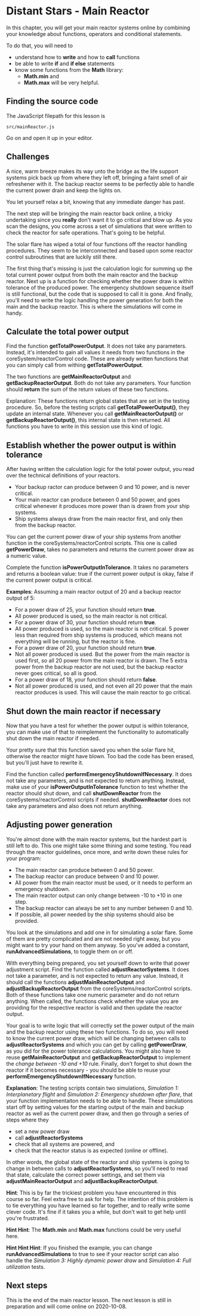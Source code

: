 # Distant Stars - Main Reactor
In this chapter, you will get your main reactor systems online by combining your knowledge about
functions, operators and conditional statements.

To do that, you will need to
* understand how to **write** and how to **call** functions
* be able to write **if** and **if else** statements
* know some functions from the **Math** library:
  * **Math.min** and
  * **Math.max** will be very helpful.

## Finding the source code
The JavaScript filepath for this lesson is 
```
src/mainReactor.js
```
Go on and open it up in your editor.

## Challenges
A nice, warm breeze makes its way unto the bridge as the life support systems pick back up from
where they left off, bringing a faint smell of air refreshener with it. The backup reactor seems to
be perfectly able to handle the current power drain and keep the lights on.

You let yourself relax a bit, knowing that any immediate danger has past.

The next step will be bringing the main reactor back online, a tricky undertaking since you 
**really** don't want it to go critical and blow up. As you scan the designs, you come across a set
of simulations that were written to check the reactor for safe operations. That's going to be 
helpful.

The solar flare has wiped a total of four functions off the reactor handling procedures. They seem
to be interconnected and based upon some reactor control subroutines that are luckily still there.

The first thing that's missing is just the calculation logic for summing up the total current power 
output from both the main reactor and the backup reactor. Next up is a function for checking whether
the power draw is within tolerance of the produced power. The emergency shutdown sequence itself is
still functional, but the code that is supposed to call it is gone. And finally, you'll need to 
write the logic handling the power generation for both the main and the backup reactor. This is 
where the simulations will come in handy.

## Calculate the total power output
Find the function **getTotalPowerOutput**. It does not take any parameters. Instead, it's intended
to gain all values it needs from two functions in the coreSystem/reactorControl code. These are
already written functions that you can simply call from withing **getTotalPowerOutput**.

The two functions are **getMainReactorOutput** and **getBackupReactorOutput**. Both do not take any
parameters. Your function should **return** the sum of the return values of these two functions.

Explanation: These functions return global states that are set in the testing procedure. So, before
the testing scripts call **getTotalPowerOutput\(\)**, they update an internal state. Whenever you
call **getMainReactorOutput\(\)** or **getBackupReactorOutput\(\)**, this internal state is then
returned. All functions you have to write in this session use this kind of logic.

## Establish whether the power output is within tolerance
After having written the calculation logic for the total power output, you read over the technical
definitions of your reactors.

* Your backup ractor can produce between 0 and 10 power, and is never critical.
* Your main reactor can produce between 0 and 50 power, and goes critical whenever it produces more
  power than is drawn from your ship systems.
* Ship systems always draw from the main reactor first, and only then from the backup reactor.

You can get the current power draw of your ship systems from another function in the
coreSystems/reactorControl scripts. This one is called **getPowerDraw**, takes no parameters and
returns the current power draw as a numeric value.

Complete the function **isPowerOutputInTolerance**. It takes no parameters and returns a boolean
value: true if the current power output is okay, false if the current power output is critical.

**Examples**: Assuming a main reactor output of 20 and a backup reactor output of 5:
* For a power draw of 25, your function should return **true**.
 * All power produced is used, so the main reactor is not critical.
* For a power draw of 30, your function should return **true**.
 * All power produced is used, so the main reactor is not critical. 5 power less than required
   from ship systems is produced, which means not everything will be running, but the reactor is
   fine.
* For a power draw of 20, your function should return **true**.
 * Not all power produced is used. But the power from the main reactor is used first, so all 20
   power from the main reactor is drawn. The 5 extra power from the backup reactor are not used,
   but the backup reactor never goes critical, so all is good.
* For a power draw of 18, your function should return **false**.
 * Not all power produced is used, and not even all 20 power that the main reactor produces is 
   used. This will cause the main reactor to go critical. 

## Shut down the main reactor if necessary
Now that you have a test for whether the power output is within tolerance, you can make use of that
to reimplement the functionality to automatically shut down the main reactor if needed.

Your pretty sure that this function saved you when the solar flare hit, otherwise the reactor might
have blown. Too bad the code has been erased, but you'll just have to rewrite it.

Find the function called **performEmergencyShutdownIfNecessary**. It does not take any parameters,
and is not expected to return anything. Instead, make use of your **isPowerOutputInTolerance**
function to test whether the reactor should shut down, and call **shutDownReactor** from the 
coreSystems/reactorControl scripts if needed. **shutDownReactor** does not take any parameters and
also does not return anything.

## Adjusting power generation
You're almost done with the main reactor systems, but the hardest part is still left to do. This one
might take some thining and some testing. You read through the reactor guidelines, once more, and
write down these rules for your program:

* The main reactor can produce between 0 and 50 power.
* The backup reactor can produce between 0 and 10 power.
* All power from the main reactor must be used, or it needs to perform an emergency shutdown.
* The main reactor output can only change between -10 to +10 in one step.
* The backup reactor can always be set to any number between 0 and 10.
* If possible, all power needed by the ship systems should also be provided.

You look at the simulations and add one in for simulating a solar flare. Some of them are pretty
complicated and are not needed right away, but you might want to try your hand on them anyway. So
you've added a constant, **runAdvancedSimulations**, to toggle them on or off.

With everything being prepared, you set yourself down to write that power adjustment script. Find
the function called **adjustReactorSystems**. It does not take a parameter, and is not expected to
return any value. Instead, it should call the functions **adjustMainReactorOutput** and
**adjustBackupReactorOutput** from the coreSystems/reactorControl scripts. Both of these functions
take one numeric parameter and do not return anything. When called, the functions check whether the
value you are providing for the respective reactor is valid and then update the reactor output.

Your goal is to write logic that will correctly set the power output of the main and the backup 
reactor using these two functions. To do so, you will need to know the current power draw, which
will be changing between calls to **adjustReactorSystems** and which you can get by calling
**getPowerDraw**, as you did for the power tolerance calculations. You might also have to reuse
**getMainReactorOutput** and **getBackupReactorOutput** to implement the
*change between -10 and +10* rule. Finally, don't forget to shut down the reactor if it becomes
necessary - you should be able to reuse your **performEmergencyShutdownIfNecessary** function.

**Explanation**: The testing scripts contain two simulations, *Simulation 1: Interplanetary flight* and
*Simulation 2: Emergency shutdown after flare*, that your function implementaiton needs to be able
to handle. These simulations start off by setting values for the starting output of the main and
backup reactor as well as the current power draw, and then go through a series of steps where they
* set a new power draw
* call **adjustReactorSystems**
* check that all systems are powered, and
* check that the reactor status is as expected \(online or offline\).

In other words, the global state of the reactor and ship systems is going to change in between calls
to **adjustReactorSystems**, so you'll need to read that state, calculate the correct power 
settings, and set them via **adjustMainReactorOutput** and **adjustBackupReactorOutput**.

**Hint**: This is by far the trickiest problem you have encountered in this course so far. Feel extra
free to ask for help. The intention of this problem is to tie everything you have learned so far
together, and to really write some clever code. It's fine if it takes you a while, but don't wait
to get help until you're frustrated.

**Hint Hint**: The **Math.min** and **Math.max** functions could be very useful here.

**Hint Hint Hint**: If you finished the example, you can change **runAdvancedSimulations** to true
to see if your reactor script can also handle the *Simulation 3: Highly dynamic power draw* and 
*Simulation 4: Full utilization* tests.

## Next steps
This is the end of the main reactor lesson. The next lesson is still in preparation and will come
online on 2020-10-08.